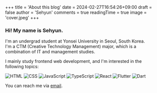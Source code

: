 +++
title = 'About this blog'
date = 2024-02-27T16:54:26+09:00
draft = false
author = 'Sehyun'
comments = true
readingTime = true
image = 'cover.jpeg'
+++

### Hi! My name is Sehyun.

I'm an undergrad student at Yonsei University in Seoul, South Korea.  
I'm a CTM (Creative Technology Management) major, which is a combination of IT and management studies.

I mainly study frontend web development, and I'm interested in the following topics:

![HTML](https://img.shields.io/badge/HTML5-e34f26?style=flat&logo=html5&logoColor=white")
![CSS](https://img.shields.io/badge/CSS3-1572b6?style=flat&logo=css3&logoColor=white)
![JavaScript](https://img.shields.io/badge/JavaScript-f0db4f?style=flat&logo=javascript&logoColor=white)
![TypeScript](https://img.shields.io/badge/TypeScript-3178c6?style=flat&logo=typescript&logoColor=white)
![React](https://img.shields.io/badge/React-61dbfb?style=flat&logo=react&logoColor=white)
![Flutter](https://img.shields.io/badge/Flutter-02569B?style=flat&logo=Flutter&logoColor=white)
![Dart](https://img.shields.io/badge/Dart-0175C2?style=flat&logo=dart&logoColor=white)

You can reach me via [email](mailto:chem.x.1215@gmail.com).
